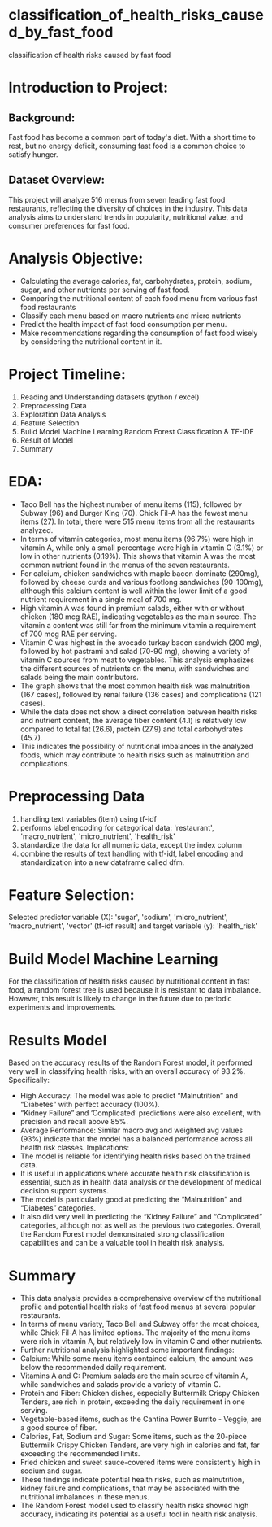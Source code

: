 # classification_of_health_risks_caused_by_fast_food
classification of health risks caused by fast food

# Introduction to Project:
## Background:
Fast food has become a common part of today's diet. With a short time to rest, but no energy deficit, consuming fast food is a common choice to satisfy hunger. 

## Dataset Overview:
This project will analyze 516 menus from seven leading fast food restaurants, reflecting the diversity of choices in the industry. This data analysis aims to understand trends in popularity, nutritional value, and consumer preferences for fast food. 


# Analysis Objective:
- Calculating the average calories, fat, carbohydrates, protein, sodium, sugar, and other nutrients per serving of fast food.
- Comparing the nutritional content of each food menu from various fast food restaurants
- Classify each menu based on macro nutrients and micro nutrients
- Predict the health impact of fast food consumption per menu.
- Make recommendations regarding the consumption of fast food wisely by considering the nutritional content in it.

# Project Timeline:
1. Reading and Understanding datasets (python / excel)
2. Preprocessing Data
3. Exploration Data Analysis
4. Feature Selection
5. Build Model Machine Learning Random Forest Classification & TF-IDF
6. Result of Model 
7. Summary

# EDA:
- Taco Bell has the highest number of menu items (115), followed by Subway (96) and Burger King (70). Chick Fil-A has the fewest menu items (27). In total, there were 515 menu items from all the restaurants analyzed.
- In terms of vitamin categories, most menu items (96.7%) were high in vitamin A, while only a small percentage were high in vitamin C (3.1%) or low in other nutrients (0.19%). This shows that vitamin A was the most common nutrient found in the menus of the seven restaurants.
- For calcium, chicken sandwiches with maple bacon dominate (290mg), followed by cheese curds and various footlong sandwiches (90-100mg), although this calcium content is well within the lower limit of a good nutrient requirement in a single meal of 700 mg.
- High vitamin A was found in premium salads, either with or without chicken (180 mcg RAE), indicating vegetables as the main source. The vitamin a content was still far from the minimum vitamin a requirement of 700 mcg RAE per serving.
- Vitamin C was highest in the avocado turkey bacon sandwich (200 mg), followed by hot pastrami and salad (70-90 mg), showing a variety of vitamin C sources from meat to vegetables. This analysis emphasizes the different sources of nutrients on the menu, with sandwiches and salads being the main contributors.
- The graph shows that the most common health risk was malnutrition (167 cases), followed by renal failure (136 cases) and complications (121 cases).
- While the data does not show a direct correlation between health risks and nutrient content, the average fiber content (4.1) is relatively low compared to total fat (26.6), protein (27.9) and total carbohydrates (45.7).
- This indicates the possibility of nutritional imbalances in the analyzed foods, which may contribute to health risks such as malnutrition and complications.

# Preprocessing Data
1. handling text variables (item) using tf-idf
2. performs label encoding for categorical data: 'restaurant', 'macro_nutrient', 'micro_nutrient', 'health_risk'
3. standardize the data for all numeric data, except the index column
4. combine the results of text handling with tf-idf, label encoding and standardization into a new dataframe called dfm.
   
# Feature Selection:
Selected predictor variable (X): 'sugar', 'sodium', 'micro_nutrient', 'macro_nutrient', 'vector' (tf-idf result) and target variable (y): 'health_risk'

# Build Model Machine Learning
For the classification of health risks caused by nutritional content in fast food, a random forest tree is used because it is resistant to data imbalance. However, this result is likely to change in the future due to periodic experiments and improvements.

# Results Model
Based on the accuracy results of the Random Forest model, it performed very well in classifying health risks, with an overall accuracy of 93.2%. Specifically:
- High Accuracy: The model was able to predict “Malnutrition” and “Diabetes” with perfect accuracy (100%).
- “Kidney Failure” and ‘Complicated’ predictions were also excellent, with precision and recall above 85%.
- Average Performance: Similar macro avg and weighted avg values (93%) indicate that the model has a balanced performance across all health risk classes.
Implications: 
- The model is reliable for identifying health risks based on the trained data.
- It is useful in applications where accurate health risk classification is essential, such as in health data analysis or the development of medical decision support systems.
- The model is particularly good at predicting the “Malnutrition” and “Diabetes” categories.
- It also did very well in predicting the “Kidney Failure” and “Complicated” categories, although not as well as the previous two categories.
Overall, the Random Forest model demonstrated strong classification capabilities and can be a valuable tool in health risk analysis.

# Summary
- This data analysis provides a comprehensive overview of the nutritional profile and potential health risks of fast food menus at several popular restaurants.
- In terms of menu variety, Taco Bell and Subway offer the most choices, while Chick Fil-A has limited options. The majority of the menu items were rich in vitamin A, but relatively low in vitamin C and other nutrients.
- Further nutritional analysis highlighted some important findings:
-   Calcium: While some menu items contained calcium, the amount was below the recommended daily requirement.
-   Vitamins A and C: Premium salads are the main source of vitamin A, while sandwiches and salads provide a variety of vitamin C.
-   Protein and Fiber: Chicken dishes, especially Buttermilk Crispy Chicken Tenders, are rich in protein, exceeding the daily requirement in one serving.
-   Vegetable-based items, such as the Cantina Power Burrito - Veggie, are a good source of fiber.
-   Calories, Fat, Sodium and Sugar: Some items, such as the 20-piece Buttermilk Crispy Chicken Tenders, are very high in calories and fat, far exceeding the recommended limits.
-   Fried chicken and sweet sauce-covered items were consistently high in sodium and sugar.
- These findings indicate potential health risks, such as malnutrition, kidney failure and complications, that may be associated with the nutritional imbalances in these menus. 
- The Random Forest model used to classify health risks showed high accuracy, indicating its potential as a useful tool in health risk analysis.
